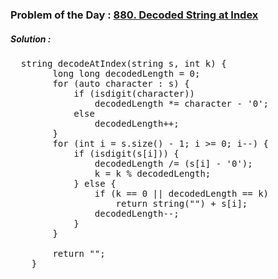 ### Problem of the Day : [880. Decoded String at Index](https://leetcode.com/problems/decoded-string-at-index/)

##### Solution :
<pre>
  string decodeAtIndex(string s, int k) {
        long long decodedLength = 0; 
        for (auto character : s) {
            if (isdigit(character)) 
                decodedLength *= character - '0';
            else 
                decodedLength++;
        }
        for (int i = s.size() - 1; i >= 0; i--) {
            if (isdigit(s[i])) {
                decodedLength /= (s[i] - '0');
                k = k % decodedLength;
            } else {
                if (k == 0 || decodedLength == k)
                    return string("") + s[i]; 
                decodedLength--;
            }
        }

        return ""; 
    }
</pre>
